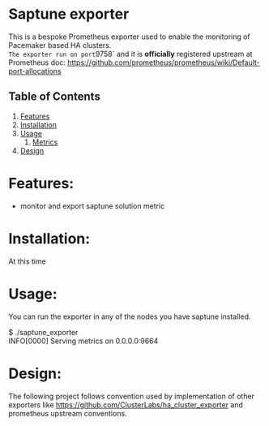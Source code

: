 # Saptune exporter

This is a bespoke Prometheus exporter used to enable the monitoring of Pacemaker based HA clusters.  
`
The exporter run on port `9758` and it is **officially** registered upstream at Prometheus doc: https://github.com/prometheus/prometheus/wiki/Default-port-allocations


## Table of Contents

1. [Features](#features)
2. [Installation](#installation)
3. [Usage](#usage)
   1. [Metrics](doc/metrics.md)
4. [Design](#design)

# Features:

* monitor and export saptune solution metric

# Installation:

At this time

# Usage:

You can run the exporter in any of the nodes you have saptune installed.

$ ./saptune_exporter  
INFO[0000] Serving metrics on 0.0.0.0:9664

# Design:

The following project follows convention used by implementation of other exporters like https://github.com/ClusterLabs/ha_cluster_exporter and prometheus upstream conventions.
